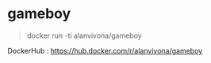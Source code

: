 # gameboy

> docker run -ti alanvivona/gameboy  

DockerHub : https://hub.docker.com/r/alanvivona/gameboy  

